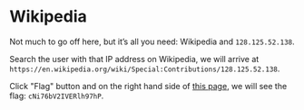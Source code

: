 # Wikipedia

Not much to go off here, but it’s all you need: Wikipedia and `128.125.52.138`.

Search the user with that IP address on Wikipedia, we will arrive at `https://en.wikipedia.org/wiki/Special:Contributions/128.125.52.138`.

Click "Flag" button and on the right hand side of [this page](https://en.wikipedia.org/w/index.php?title=Flag&diff=prev&oldid=676540540), we will see the flag: `cNi76bV2IVERlh97hP`.
